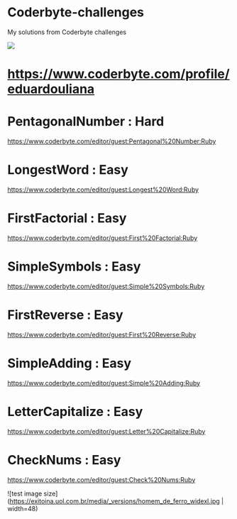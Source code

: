 # Coderbyte-challenges
My solutions from Coderbyte challenges

<a href="https://codeclimate.com/github/eduardouliana/Coderbyte-challenges/maintainability"><img src="https://api.codeclimate.com/v1/badges/e3abbcd1cdac2a091929/maintainability" /></a>

# https://www.coderbyte.com/profile/eduardouliana

# PentagonalNumber : Hard
https://www.coderbyte.com/editor/guest:Pentagonal%20Number:Ruby

# LongestWord : Easy
https://www.coderbyte.com/editor/guest:Longest%20Word:Ruby

# FirstFactorial : Easy
https://www.coderbyte.com/editor/guest:First%20Factorial:Ruby

# SimpleSymbols : Easy
https://www.coderbyte.com/editor/guest:Simple%20Symbols:Ruby

# FirstReverse : Easy
https://www.coderbyte.com/editor/guest:First%20Reverse:Ruby

# SimpleAdding : Easy
https://www.coderbyte.com/editor/guest:Simple%20Adding:Ruby

# LetterCapitalize : Easy
https://www.coderbyte.com/editor/guest:Letter%20Capitalize:Ruby

# CheckNums : Easy
https://www.coderbyte.com/editor/guest:Check%20Nums:Ruby

![test image size](https://exitoina.uol.com.br/media/_versions/homem_de_ferro_widexl.jpg | width=48)
